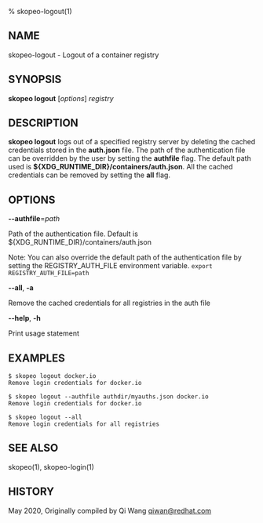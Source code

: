 % skopeo-logout(1)

## NAME
skopeo\-logout - Logout of a container registry

## SYNOPSIS
**skopeo logout** [*options*] *registry*

## DESCRIPTION
**skopeo logout** logs out of a specified registry server by deleting the cached credentials
stored in the **auth.json** file. The path of the authentication file can be overridden by the user by setting the **authfile** flag.
The default path used is **${XDG\_RUNTIME\_DIR}/containers/auth.json**.
All the cached credentials can be removed by setting the **all** flag.

## OPTIONS

**--authfile**=*path*

Path of the authentication file. Default is ${XDG\_RUNTIME\_DIR}/containers/auth.json

Note: You can also override the default path of the authentication file by setting the REGISTRY\_AUTH\_FILE
environment variable. `export REGISTRY_AUTH_FILE=path`

**--all**, **-a**

Remove the cached credentials for all registries in the auth file

**--help**, **-h**

Print usage statement

## EXAMPLES

```
$ skopeo logout docker.io
Remove login credentials for docker.io
```

```
$ skopeo logout --authfile authdir/myauths.json docker.io
Remove login credentials for docker.io
```

```
$ skopeo logout --all
Remove login credentials for all registries
```

## SEE ALSO
skopeo(1), skopeo-login(1)

## HISTORY
May 2020, Originally compiled by Qi Wang <qiwan@redhat.com>
